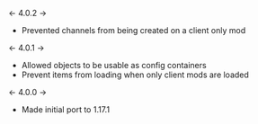 <- 4.0.2 ->

- Prevented channels from being created on a client only mod

<- 4.0.1 ->

- Allowed objects to be usable as config containers
- Prevent items from loading when only client mods are loaded

<- 4.0.0 ->

- Made initial port to 1.17.1